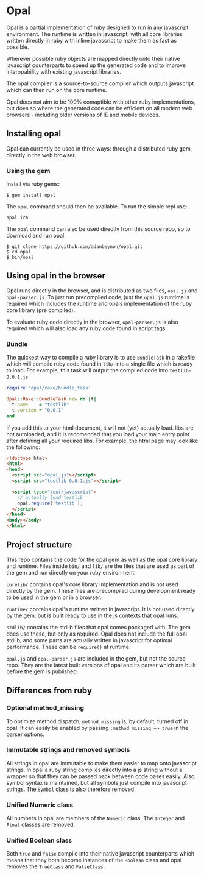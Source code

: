 Opal
====

Opal is a partial implementation of ruby designed to run in any
javascript environment. The runtime is written in javascript, with all
core libraries written directly in ruby with inline javascript to make
them as fast as possible.

Wherever possible ruby objects are mapped directly onto their native
javascript counterparts to speed up the generated code and to improve
interopability with existing javascript libraries.

The opal compiler is a source-to-source compiler which outputs
javascript which can then run on the core runtime.

Opal does not aim to be 100% comaptible with other ruby implementations,
but does so where the generated code can be efficient on all modern web
browsers - including older versions of IE and mobile devices.

Installing opal
----------

Opal can currently be used in three ways: through a distributed ruby gem,
directly in the web browser.

### Using the gem

Install via ruby gems:

```
$ gem install opal
```

The `opal` command should then be available. To run the simple repl use:

```
opal irb
```

The `opal` command can also be used directly from this source repo, so
to download and run opal:

```
$ git clone https://github.com/adambeynon/opal.git
$ cd opal
$ bin/opal
```

Using opal in the browser
-------------------------

Opal runs directly in the browser, and is distributed as two files,
`opal.js` and `opal-parser.js`. To just run precompiled code, just the
`opal.js` runtime is required which includes the runtime and opals
implementation of the ruby core library (pre compiled).

To evaluate ruby code directly in the browser, `opal-parser.js` is also
required which will also load any ruby code found in script tags.

### Bundle

The quickest way to compile a ruby library is to use `BundleTask` in a
rakefile which will compile ruby code found in `lib/` into a single file
which is ready to load. For example, this task will output the compiled
code into `testlib-0.0.1.js`:

```ruby
require 'opal/rake/bundle_task'

Opal::Rake::BundleTask.new do |t|
  t.name    = "testlib"
  t.version = "0.0.1"
end
```

If you add this to your html document, it will not (yet) actually load.
libs are not autoloaded, and it is recomended that you load your main
entry point after defining all your required libs. For example, the html
page may look like the following:

```html
<!doctype html>
<html>
<head>
  <script src="opal.js"></script>
  <script src="testlib-0.0.1.js"></script>

  <script type="text/javascript">
    // actually load testlib
    opal.require('testlib');
  </script>
</head>
<body></body>
</html>
```

Project structure
-----------------

This repo contains the code for the opal gem as well as the opal core
library and runtime. Files inside `bin/` and `lib/` are the files that
are used as part of the gem and run directly on your ruby environment.

`corelib/` contains opal's core library implementation and is not used
directly by the gem. These files are precompiled during development
ready to be used in the gem or in a browser.

`runtime/` contains opal's runtime written in javascript. It is not used
directly by the gem, but is built ready to use in the js contexts that
opal runs.

`stdlib/` contains the stdlib files that opal comes packaged with. The
gem does use these, but only as required. Opal does not include the full
opal stdlib, and some parts are actually written in javascript for
optimal performance. These can be `require()` at runtime.

`opal.js` and `opal-parser.js` are included in the gem, but not the
source repo. They are the latest built versions of opal and its parser
which are built before the gem is published.

Differences from ruby
---------------------

### Optional method\_missing

To optimize method dispatch, `method_missing` is, by default, turned off
in opal. It can easily be enabled by passing `:method_missing => true`
in the parser options.

### Immutable strings and removed symbols

All strings in opal are immutable to make them easier to map onto
javascript strings. In opal a ruby string compiles directly into a js
string without a wrapper so that they can be passed back between code
bases easily. Also, symbol syntax is maintained, but all symbols just
compile into javascript strings. The `Symbol` class is also therefore
removed.

### Unified Numeric class

All numbers in opal are members of the `Numeric` class. The `Integer`
and `Float` classes are removed.

### Unified Boolean class

Both `true` and `false` compile into their native javascript
counterparts which means that they both become instances of the
`Boolean` class and opal removes the `TrueClass` and `FalseClass`.

